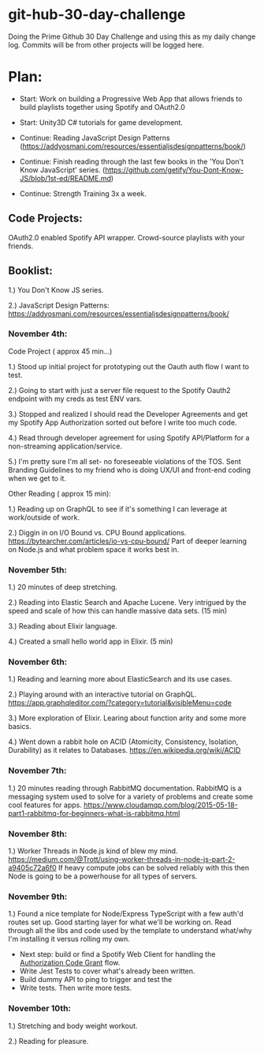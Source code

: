# git-hub-30-day-challenge
Doing the Prime Github 30 Day Challenge and using this as my daily change log.  Commits will be from other projects will be logged here.

# Plan:
- Start: Work on building a Progressive Web App that allows friends to build playlists together using Spotify and OAuth2.0

- Start: Unity3D C# tutorials for game development.  

- Continue: Reading JavaScript Design Patterns (https://addyosmani.com/resources/essentialjsdesignpatterns/book/)

- Continue: Finish reading through the last few books in the 'You Don't Know JavaScript' series.      (https://github.com/getify/You-Dont-Know-JS/blob/1st-ed/README.md)

- Continue: Strength Training 3x a week.

## Code Projects:
 OAuth2.0 enabled Spotify API wrapper. Crowd-source playlists with your friends.
 

## Booklist: 

1.) You Don't Know JS series.

2.) JavaScript Design Patterns: https://addyosmani.com/resources/essentialjsdesignpatterns/book/



### November 4th:
Code Project (  approx 45 min...)

1.) Stood up initial project for prototyping out the Oauth auth flow I want to test.

2.) Going to start with just a server file request to the Spotify Oauth2 endpoint with my 
creds as test ENV vars.

3.) Stopped and realized I should read the Developer Agreements and get my Spotify App Authorization sorted out before I write too much code. 

4.) Read through developer agreement for using Spotify API/Platform for a non-streaming application/service.

5.) I'm pretty sure I'm all set- no foreseeable violations of the TOS.  Sent Branding Guidelines to my friend who is doing UX/UI and front-end coding when we get to it. 

Other Reading ( approx 15 min):

1.)  Reading up on GraphQL to see if it's something I can leverage at work/outside of work.

2.) Diggin in on I/O Bound vs. CPU Bound applications.  https://bytearcher.com/articles/io-vs-cpu-bound/  Part of deeper learning on Node.js and what problem space it works best in. 


### November 5th:

1.) 20 minutes of deep stretching.

2.) Reading into Elastic Search and Apache Lucene. Very intrigued by the speed and scale of how this can handle massive data sets. (15 min)

3.) Reading about Elixir language.

4.) Created a small hello world app in Elixir. (5 min)


### November 6th:

1.) Reading and learning more about ElasticSearch and its use cases.  

2.) Playing around with an interactive tutorial on GraphQL. https://app.graphqleditor.com/?category=tutorial&visibleMenu=code

3.) More exploration of Elixir.  Learing about function arity and some more basics.

4.) Went down a rabbit hole on ACID (Atomicity, Consistency, Isolation, Durability) as it relates to Databases. https://en.wikipedia.org/wiki/ACID



### November 7th: 

1.) 20 minutes reading through RabbitMQ documentation.  RabbitMQ is a messaging system used to solve for a variety of problems and create some cool features for apps. 
https://www.cloudamqp.com/blog/2015-05-18-part1-rabbitmq-for-beginners-what-is-rabbitmq.html


### November 8th: 
1.) Worker Threads in Node.js kind of blew my mind.  https://medium.com/@Trott/using-worker-threads-in-node-js-part-2-a9405c72a6f0
 If heavy compute jobs can be solved reliably with this then Node is going to be a powerhouse for all types of servers. 

### November 9th: 

1.) Found a nice template for Node/Express TypeScript with a few auth'd routes set up.  Good starting layer for what we'll be working on.  Read through all the libs and code used by the template to understand what/why I'm installing it versus rolling my own. 
 -  Next step: build or find a Spotify Web Client for handling the [Authorization Code Grant](https://tools.ietf.org/html/rfc6749#section-4.1) flow.
 -  Write Jest Tests to cover what's already been written.  
 -  Build dummy API to ping to trigger and test the  
 -  Write tests. Then write more tests.  
 
 ### November 10th:
 1.) Stretching and body weight workout.
 
 2.) Reading for pleasure.
